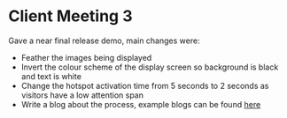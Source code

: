 # Client Meeting 3
Gave a near final release demo, main changes were:
- Feather the images being displayed 
- Invert the colour scheme of the display screen so background is black and text is white
- Change the hotspot activation time from 5 seconds to 2 seconds as visitors have a low attention span
- Write a blog about the process, example blogs can be found [here](https://www.labs.bristolmuseums.org.uk)

